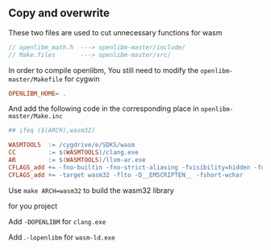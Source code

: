 Copy and overwrite
---------

These two files are used to cut unnecessary functions for wasm

```c
// openlibm_math.h  ---> openlibm-master/include/
// Make.files       ---> openlibm-master/src/
```

In order to compile openlibm, You still need to modify the `openlibm-master/Makefile` for cygwin

```makefile
OPENLIBM_HOME= .
```

And add the following code in the corresponding place in `openlibm-master/Make.inc`

```makefile
## ifeq ($(ARCH),wasm32)

WASMTOOLS  := /cygdrive/e/SDKS/wasm
CC         := $(WASMTOOLS)/clang.exe
AR         := $(WASMTOOLS)/llvm-ar.exe
CFLAGS_add += -fno-builtin -fno-strict-aliasing -fvisibility=hidden -fno-exceptions -fno-threadsafe-statics
CFLAGS_add += -target wasm32 -flto -D__EMSCRIPTEN__ -fshort-wchar
```

Use `make ARCH=wasm32` to build the wasm32 library

for you project

Add `-DOPENLIBM` for `clang.exe`

Add .`-lopenlibm` for `wasm-ld.exe`
